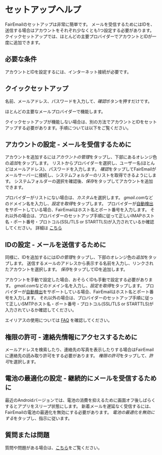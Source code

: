 # セットアップヘルプ

FairEmailのセットアップは非常に簡単です。 メールを受信するためにはIDを、送信する場合はアカウントをそれぞれ少なくとも1つ設定する必要があります。 クイックセットアップでは、ほとんどの主要プロバイダーでアカウントとIDが一度に追加できます。

## 必要な条件

アカウントとIDを設定するには、インターネット接続が必要です。

## クイックセットアップ

名前、メールアドレス、パスワードを入力して、*確認*ボタンを押すだけです。

ほとんどの主要なメールプロバイダーで機能します。

クイックセットアップが機能しない場合は、別の方法でアカウントとIDをセットアップする必要があります。手順については以下をご覧ください。

## アカウントの設定 - メールを受信するために

アカウントを追加するには*アカウントの管理*をタップし、下部にあるオレンジ色の*追加*をタップします。 リストからプロバイダーを選択し、ユーザー名(ほとんどはメールアドレス)、パスワードを入力します。 *確認*をタップしてFairEmailがメールサーバーに接続し、システムフォルダーのリストを取得できるようにします。 システムフォルダーの選択を確認後、*保存*をタップしてアカウントを追加できます。

プロバイダーがリストにない場合は、*カスタム*を選択します。 *gmail.com*などのドメイン名を入力し、*設定を取得*をタップします。 プロバイダーが[自動検出](https://tools.ietf.org/html/rfc6186)をサポートしている場合、FairEmailはホスト名とポート番号を入力します。 それ以外の場合は、プロバイダーのセットアップ手順に従って正しいIMAPホスト名・ポート番号・プロトコル(SSL/TLS or STARTTLS)が入力されているか確認してください。 詳細は [こちら](https://github.com/M66B/FairEmail/blob/master/FAQ.md#authorizing-accounts)

## IDの設定 - メールを送信するために

同様に、IDを追加するには*IDの管理*をタップし、下部のオレンジ色の*追加*をタップします。 送信するメールのアドレスから表示する名前を入力し、リンクされたアカウントを選択します。 *保存*をタップしてIDを追加します。

アカウントを手動で設定した場合、おそらくIDも手動で設定する必要があります。 *gmail.com*などのドメイン名を入力し、*設定を取得*をタップします。 プロバイダーが[自動検出](https://tools.ietf.org/html/rfc6186)をサポートしている場合、FairEmailはホスト名とポート番号を入力します。 それ以外の場合は、プロバイダーのセットアップ手順に従って正しいSMTPホスト名・ポート番号・プロトコル(SSL/TLS or STARTTLS)が入力されているか確認してください。

エイリアスの使用については [FAQ](https://github.com/M66B/FairEmail/blob/master/FAQ.md#FAQ9) を確認してください。

## 権限の許可 - 連絡先情報にアクセスするために

メールアドレスを検索したり、連絡先の写真を表示したりする場合はFairEmailに連絡先の読み取り許可をする必要があります。 *権限の許可*をタップして、*許可*を選択します。

## 電池の最適化の設定 - 継続的にメールを受信するために

最近のAndroidバージョンでは、電池の消費を抑えるために画面オフ後しばらくするとアプリをスリープ状態にします。 新着メールを遅延なく受信するには、FairEmailの電池の最適化を無効にする必要があります。 *電池の最適化を無効にする*をタップし、指示に従います。

## 質問または問題

質問や問題がある場合は、[こちら](https://github.com/M66B/FairEmail/blob/master/FAQ.md)をご覧ください。